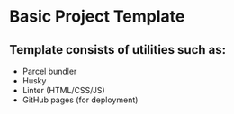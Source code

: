 # Basic Project Template

## Template consists of utilities such as:
* Parcel bundler
* Husky
* Linter (HTML/CSS/JS)
* GitHub pages (for deployment)